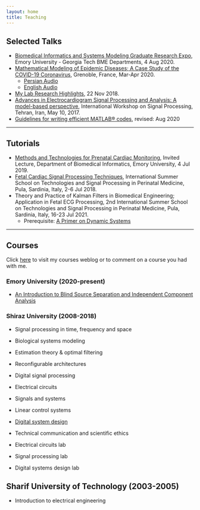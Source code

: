 ```yaml
---
layout: home
title: Teaching
---
```


## Selected Talks
* [Biomedical Informatics and Systems Modeling Graduate Research Expo](https://github.com/rsameni/rsameni.github.io/tree/master/Research/Presentations/GraduateResearchExpoBiomedicalInformaticsAndSystemsModeling4Aug2020.pdf), Emory University - Georgia Tech BME Departments, 4 Aug 2020.
* [Mathematical Modeling of Epidemic Diseases; A Case Study of the COVID-19 Coronavirus](https://github.com/rsameni/rsameni.github.io/tree/master/Research/Presentations/EpidemicModelingMarApr2020.pdf), Grenoble, France, Mar-Apr 2020.
  * [Persian Audio](https://youtu.be/_Zfh2G0VpBY)
  * [English Audio](https://youtu.be/pasyQympFGE)
* [My Lab Research Highlights](https://github.com/rsameni/rsameni.github.io/tree/master/Research/Presentations/ResearchHighlightsGipsaLabTalk22Nov2018.pdf), 22 Nov 2018.
* [Advances in Electrocardiogram Signal Processing and Analysis: A model-based perspective](https://github.com/rsameni/rsameni.github.io/tree/master/Research/Presentations/ECGSignalProcessingWorkshop10May2017.pdf), International Workshop on Signal Processing, Tehran, Iran, May 10, 2017.
* [Guidelines for writing efficient MATLAB® codes](https://github.com/rsameni/TechReport-EfficientMatlabCodeTutorial), revised: Aug 2020

***
## Tutorials
* [Methods and Technologies for Prenatal Cardiac Monitoring](https://github.com/rsameni/rsameni.github.io/tree/master/Research/Presentations/RezaSameniFetalECGLectureEmoryUniversity4Jun2019.pdf), Invited Lecture, Department of Biomedical Informatics, Emory University, 4 Jul 2019.
* [Fetal Cardiac Signal Processing Techniques](https://github.com/rsameni/rsameni.github.io/tree/master/Research/Presentations/FetalECGLectureItalySummerSchoolJul2018.pdf), International Summer School on Technologies and Signal Processing in Perinatal Medicine, Pula, Sardinia, Italy, 2-6 Jul 2018.
* Theory and Practice of Kalman Filters in Biomedical Engineering; Application in Fetal ECG Processing, 2nd International Summer School on Technologies and Signal Processing in Perinatal Medicine, Pula, Sardinia, Italy, 16-23 Jul 2021.
  * Prerequisite: [A Primer on Dynamic Systems](https://github.com/rsameni/rsameni.github.io/tree/master/Research/Presentations/DynamicSystemsPrimer-July2021.pdf) 

***
## Courses
Click [here](https://naghdeostad.persianblog.ir/) to visit my courses weblog or to comment on a course you had with me.

### Emory University (2020-present)
* [An Introduction to Blind Source Separation and Independent Component Analysis](https://github.com/rsameni/BSSLecture.git)

### Shiraz University (2008-2018)
* Signal processing in time, frequency and space
* Biological systems modeling
* Estimation theory & optimal filtering
* Reconfigurable architectures
* Digital signal processing

* Electrical circuits
* Signals and systems
* Linear control systems
* [Digital system design](http://dx.doi.org/10.13140/RG.2.2.26189.74720)
* Technical communication and scientific ethics
* Electrical circuits lab
* Signal processing lab
* Digital systems design lab

## Sharif University of Technology (2003-2005)
* Introduction to electrical engineering
